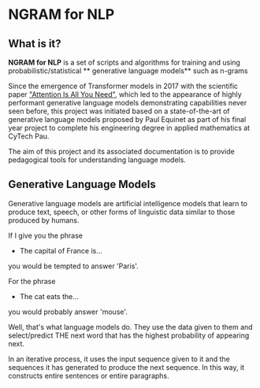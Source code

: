 # NGRAM for NLP

<!-- For full documentation visit [mkdocs.org](https://www.mkdocs.org). -->

## What is it?

**NGRAM for NLP** is a set of scripts and algorithms for training and using probabilistic/statistical ** generative language models** such as n-grams

Since the emergence of Transformer models in 2017 with the scientific paper ["Attention Is All You Need"](https://arxiv.org/abs/1706.03762), which led to the appearance of highly performant generative language models demonstrating capabilities never seen before, this project was initiated based on a state-of-the-art of generative language models proposed by Paul Equinet as part of his final year project to complete his engineering degree in applied mathematics at CyTech Pau.

The aim of this project and its associated documentation is to provide pedagogical tools for understanding language models.

## Generative Language Models
Generative language models are artificial intelligence models that learn to produce text, speech, or other forms of linguistic data similar to those produced by humans.

If I give you the phrase

- The capital of France is...

you would be tempted to answer 'Paris'.

For the phrase

- The cat eats the...

you would probably answer 'mouse'.

Well, that's what language models do. They use the data given to them and select/predict THE next word that has the highest probability of appearing next.

In an iterative process, it uses the input sequence given to it and the sequences it has generated to produce the next sequence. In this way, it constructs entire sentences or entire paragraphs.
